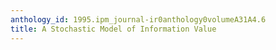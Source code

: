 ```yaml
---
anthology_id: 1995.ipm_journal-ir0anthology0volumeA31A4.6
title: A Stochastic Model of Information Value
---
```

